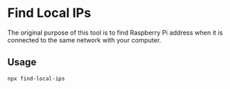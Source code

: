 # Find Local IPs

The original purpose of this tool is to find Raspberry Pi address when it is connected to the same network with your computer.

## Usage

```bash
npx find-local-ips
```
